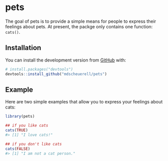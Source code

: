 
<!-- README.md is generated from README.Rmd. Please edit that file -->

# pets

The goal of pets is to provide a simple means for people to express
their feelings about pets. At present, the packge only contains one
function: `cats()`.

## Installation

You can install the development version from
[GitHub](https://github.com/) with:

``` r
# install.packages("devtools")
devtools::install_github("mdscheuerell/pets")
```

## Example

Here are two simple examples that allow you to express your feelings
about cats:

``` r
library(pets)

## if you like cats
cats(TRUE)
#> [1] "I love cats!"

## if you don't like cats
cats(FALSE)
#> [1] "I am not a cat person."
```
